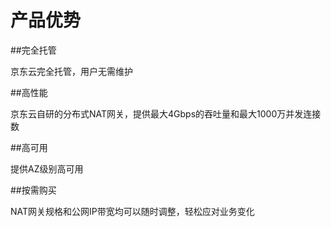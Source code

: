 # 产品优势

##完全托管

京东云完全托管，用户无需维护


##高性能

京东云自研的分布式NAT网关，提供最大4Gbps的吞吐量和最大1000万并发连接数


##高可用

提供AZ级别高可用


##按需购买

NAT网关规格和公网IP带宽均可以随时调整，轻松应对业务变化

